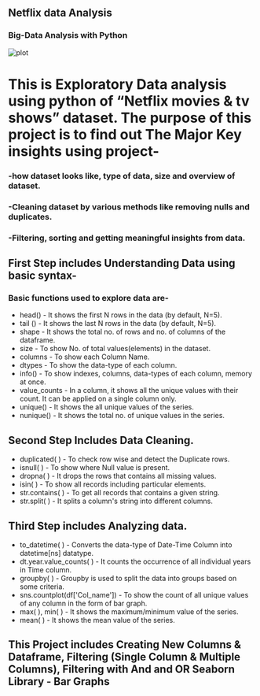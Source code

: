 ## Netflix data Analysis 
### Big-Data Analysis with Python

![plot](https://wallpapercave.com/wp/wp5063339.png)

# This is Exploratory Data analysis using python of “Netflix movies & tv shows” dataset. The purpose of this project is to find out The Major Key insights using project-  

### -how dataset looks like, type of data, size and overview of dataset. 

### -Cleaning dataset by various methods like removing nulls and duplicates. 

### -Filtering, sorting and getting meaningful insights from data.  


## First Step includes Understanding Data using basic syntax-
### Basic functions used to explore data are-
* head() - It shows the first N rows in the data (by default, N=5).
* tail () - It shows the last N rows in the data (by default, N=5).
* shape - It shows the total no. of rows and no. of columns of the dataframe.
* size - To show No. of total values(elements) in the dataset.
* columns - To show each Column Name.
* dtypes - To show the data-type of each column.
* info() - To show indexes, columns, data-types of each column, memory at once.
* value_counts - In a column, it shows all the unique values with their count. It can be applied on a single column only.
* unique() - It shows the all unique values of the series.
* nunique() - It shows the total no. of unique values in the series.

## Second Step Includes Data Cleaning. 
* duplicated( ) - To check row wise and detect the Duplicate rows.
* isnull( ) - To show where Null value is present.
* dropna( ) - It drops the rows that contains all missing values.
* isin( ) - To show all records including particular elements.
* str.contains( ) - To get all records that contains a given string.
* str.split( ) - It splits a column's string into different columns.

## Third Step includes Analyzing data.
* to_datetime( ) - Converts the data-type of Date-Time Column into datetime[ns] datatype.
* dt.year.value_counts( ) - It counts the occurrence of all individual years in Time column.
* groupby( ) - Groupby is used to split the data into groups based on some criteria.
* sns.countplot(df['Col_name']) - To show the count of all unique values of any column in the form of bar graph.
* max( ), min( ) - It shows the maximum/minimum value of the series.
* mean( ) - It shows the mean value of the series.

## This Project includes Creating New Columns & Dataframe, Filtering (Single Column & Multiple Columns), Filtering with And and OR Seaborn Library - Bar Graphs
